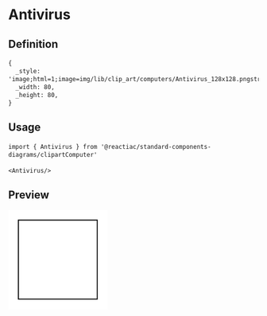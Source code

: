 # Antivirus

## Definition

```
{
  _style: 'image;html=1;image=img/lib/clip_art/computers/Antivirus_128x128.pngstrokeColor=none;',
  _width: 80,
  _height: 80,
}
```

## Usage

```
import { Antivirus } from '@reactiac/standard-components-diagrams/clipartComputer'

<Antivirus/>
```

## Preview

<img src="./antivirus.png" width="200"/>

